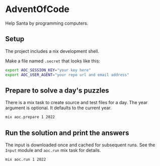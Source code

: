 # AdventOfCode

Help Santa by programming computers.

## Setup

The project includes a nix development shell.

Make a file named `.secret` that looks like this:

``` sh
export AOC_SESSION_KEY="your key here"
export AOC_USER_AGENT="your repo url and email address"
```

## Prepare to solve a day's puzzles

There is a mix task to create source and test files for a day. The year argument
is optional. It defaults to the current year.

``` sh
mix aoc.prepare 1 2022
```

## Run the solution and print the answers

The input is downloaded once and cached for subsequent runs. See the `Input`
module and `aoc.run` mix task for details.

``` sh
mix aoc.run 1 2022
```
